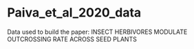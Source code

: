 # Paiva_et_al_2020_data
Data used to build the paper: INSECT HERBIVORES MODULATE OUTCROSSING RATE ACROSS SEED PLANTS 
